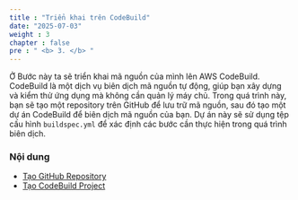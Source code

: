 ```yaml
---
title : "Triển khai trên CodeBuild"
date: "2025-07-03" 
weight : 3 
chapter : false
pre : " <b> 3. </b> "
---
```


Ở Bước này ta sẽ triển khai mã nguồn của mình lên AWS CodeBuild. CodeBuild là một dịch vụ biên dịch mã nguồn tự động, giúp bạn xây dựng và kiểm thử ứng dụng mà không cần quản lý máy chủ.
Trong quá trình này, bạn sẽ tạo một repository trên GitHub để lưu trữ mã nguồn, sau đó tạo một dự án CodeBuild để biên dịch mã nguồn của bạn. Dự án này sẽ sử dụng tệp cấu hình `buildspec.yml` để xác định các bước cần thực hiện trong quá trình biên dịch.

### Nội dung
   - [Tạo GitHub Repository](3.1-CreateGithubRepo/)
   - [Tạo CodeBuild Project](3.2-CreateCodeBuild/)
